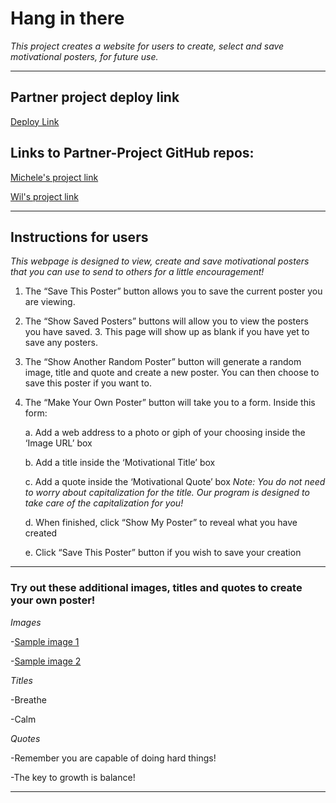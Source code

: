 # Hang in there

*This project creates a website for users to create, select and save motivational posters, for future use.*

---

## Partner project deploy link
[Deploy Link](https://michelecomfort.github.io/hang-in-there/)


## Links to Partner-Project GitHub repos:

[Michele's project link](https://github.com/michelecomfort/hang-in-there)

[Wil's project link](https://github.com/Wil-Huffman/hang-in-there)


---
## Instructions for users
*This webpage is designed to view, create and save motivational posters that you can use to send to others for a little encouragement!*


1. The “Save This Poster” button allows you to save the current poster you are viewing.
2. The “Show Saved Posters” buttons will allow you to view the posters you have saved. 3. This page will show up as blank if you have yet to save any posters.
4. The “Show Another Random Poster” button will generate a random image, title and quote and create a new poster. You can then choose to save this poster if you want to.
5. The “Make Your Own Poster” button will take you to a form. Inside this form:


    a. Add a web address to a photo or giph of your choosing inside the ‘Image URL’ box
    
    
    b. Add a title inside the ‘Motivational Title’ box
    
    
    c. Add a quote inside the ‘Motivational Quote’ box
    *Note: You do not need to worry about capitalization for the title. Our program is designed to take care of the capitalization for you!*
    
    
    d. When finished, click “Show My Poster” to reveal what you have created
    
    
    e. Click “Save This Poster” button if you wish to save your creation
---


### Try out these additional images, titles and quotes to create your own poster!
*Images*


-[Sample image 1](https://images.pexels.com/photos/3680219/pexels-photo-3680219.jpeg?auto=compress&cs=tinysrgb&dpr=1&w=500)


-[Sample image 2](https://images.unsplash.com/photo-1508921912186-1d1a45ebb3c1?ixid=MnwxMjA3fDB8MHxzZWFyY2h8MXx8cGhvdG98ZW58MHx8MHx8&ixlib=rb-1.2.1&w=1000&q=80)


*Titles*


-Breathe

-Calm


*Quotes*


-Remember you are capable of doing hard things!

-The key to growth is balance!

---